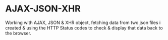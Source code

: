 # AJAX-JSON-XHR
Working with AJAX, JSON &amp; XHR object, fetching data from two json files i created &amp; using the HTTP Status codes to check &amp; display that data back to the browser.
